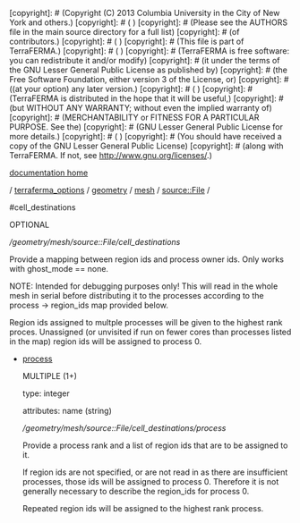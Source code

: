[copyright]: # (Copyright (C) 2013 Columbia University in the City of New York and others.)
[copyright]: # ( )
[copyright]: # (Please see the AUTHORS file in the main source directory for a full list)
[copyright]: # (of contributors.)
[copyright]: # ( )
[copyright]: # (This file is part of TerraFERMA.)
[copyright]: # ( )
[copyright]: # (TerraFERMA is free software: you can redistribute it and/or modify)
[copyright]: # (it under the terms of the GNU Lesser General Public License as published by)
[copyright]: # (the Free Software Foundation, either version 3 of the License, or)
[copyright]: # ((at your option) any later version.)
[copyright]: # ( )
[copyright]: # (TerraFERMA is distributed in the hope that it will be useful,)
[copyright]: # (but WITHOUT ANY WARRANTY; without even the implied warranty of)
[copyright]: # (MERCHANTABILITY or FITNESS FOR A PARTICULAR PURPOSE. See the)
[copyright]: # (GNU Lesser General Public License for more details.)
[copyright]: # ( )
[copyright]: # (You should have received a copy of the GNU Lesser General Public License)
[copyright]: # (along with TerraFERMA. If not, see <http://www.gnu.org/licenses/>.)

[documentation home](https://github.com/terraferma/terraferma/wiki/Documentation)

/ [terraferma_options](../../../../terraferma_options.md) / [geometry](../../../geometry.md) / [mesh](../../mesh.md) / [source::File](../source__File.md) /

#cell_destinations

OPTIONAL 

*/geometry/mesh/source::File/cell_destinations*

Provide a mapping between region ids and process owner ids.  Only works with ghost_mode == none.

NOTE: Intended for debugging purposes only!  This will read in the whole mesh in serial 
before distributing it to the processes according to the process -> region_ids map provided
below.

Region ids assigned to multple processes will be given to the highest rank proces.  Unassigned 
(or unvisited if run on fewer cores than processes listed in the map) region ids will be assigned
to process 0.

* [process](cell_destinations/process.md "child")

    MULTIPLE (1+) 

    type: integer

    attributes: name (string) 

    */geometry/mesh/source::File/cell_destinations/process*

    Provide a process rank and a list of region ids that are to be assigned to it.
    
    If region ids are not specified, or are not read in as there are insufficient processes,
    those ids will be assigned to process 0.  Therefore it is not generally necessary to describe
    the region_ids for process 0.
    
    Repeated region ids will be assigned to the highest rank process.

[autogenerated]: # (This file was automatically generated from the schema file:/home/cwilson/repos/github/TerraFERMA/TerraFERMA/buckettools/schemas/geometry.rng.)

